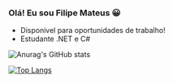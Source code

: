 ### Olá! Eu sou Filipe Mateus 😀

* Disponivel para oportunidades de trabalho!
* Estudante .NET e C#

![Anurag's GitHub stats](https://github-readme-stats.vercel.app/api?username=Filipe-087&show_icons=true&theme=highcontrast)

[![Top Langs](https://github-readme-stats.vercel.app/api/top-langs/?username=Filipe-087&langs_count=8&theme=highcontrast)](https://github.com/anuraghazra/github-readme-stats)


